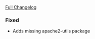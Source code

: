 [Full Changelog][changelog]

### Fixed

- Adds missing apache2-utils package 

[changelog]: https://github.com/hassio-addons/addon-octobox/compare/v0.1.0...v0.1.1
